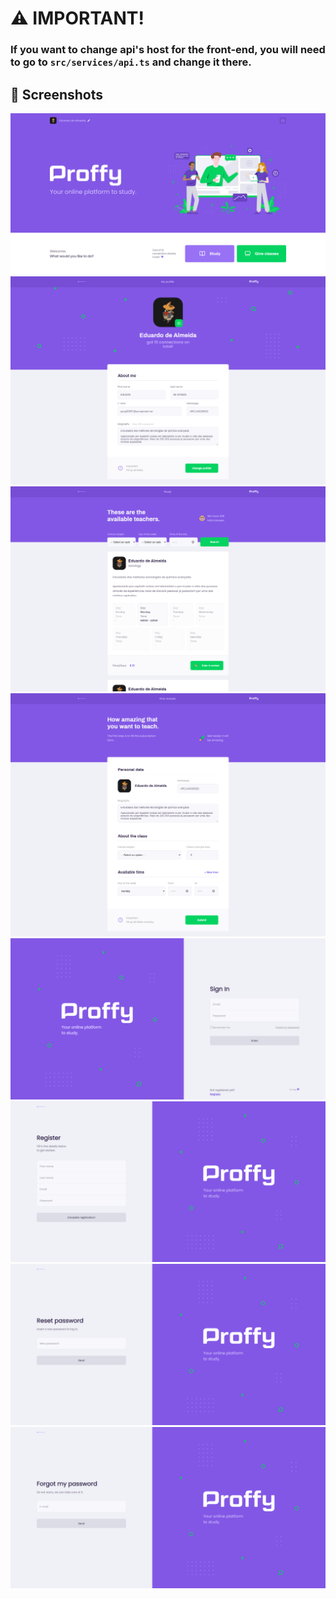 # ⚠️ IMPORTANT!

### If you want to change api's host for the front-end, you will need to go to ``src/services/api.ts`` and change it there.

## 📸 Screenshots

<img src="https://raw.githubusercontent.com/EdRamos12/proffy/master/img/screenshots/screenshot_1.png" width="auto" alt="Screenshots" />
<img src="https://raw.githubusercontent.com/EdRamos12/proffy/master/img/screenshots/screenshot_2.png" width="auto" alt="Screenshots" />
<img src="https://raw.githubusercontent.com/EdRamos12/proffy/master/img/screenshots/screenshot_3.png" width="auto" alt="Screenshots" />
<img src="https://raw.githubusercontent.com/EdRamos12/proffy/master/img/screenshots/screenshot_4.png" width="auto" alt="Screenshots" />
<img src="https://raw.githubusercontent.com/EdRamos12/proffy/master/img/screenshots/screenshot_5.png" width="auto" alt="Screenshots" />
<img src="https://raw.githubusercontent.com/EdRamos12/proffy/master/img/screenshots/screenshot_6.png" width="auto" alt="Screenshots" />
<img src="https://raw.githubusercontent.com/EdRamos12/proffy/master/img/screenshots/screenshot_7.png" width="auto" alt="Screenshots" />
<img src="https://raw.githubusercontent.com/EdRamos12/proffy/master/img/screenshots/screenshot_8.png" width="auto" alt="Screenshots" />

